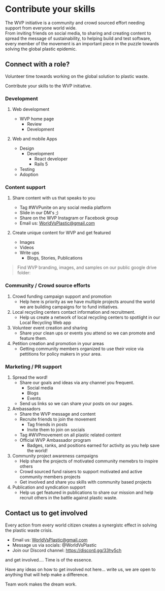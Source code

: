 # Contribute your skills

The WVP initiative is a community and crowd sourced effort needing support from everyone world wide.   
From inviting friends on social media, to sharing and creating content to spread the message of sustainability, to helping build and test software, every member of the movement is an important piece in the puzzle towards solving the global plastic epidemic. 

## Connect with a role?

Volunteer time towards working on the global solution to plastic waste.

Contribute your skills to the WVP initiative.

### Development 
1. Web development  
    * WVP home page
        * Review  
        * Development     
    
2. Web and mobile Apps
    * Design   
		* Development   
			* React developer   
			* Rails 5   
    * Testing
    * Adoption 
	
### Content support 
1. Share content with us that speaks to you 
    * Tag #WVPunite on any social media platform 
    * Slide in our DM's ;) 
    * Share on the WVP Instagram or Facebook group
    * Email us: WorldVsPlastic@gmail.com

2.  Create unique content for WVP and get featured
    * Images
    * Videos 
    * Write ups
        * Blogs, Stories, Publications

> Find WVP branding, images, and samples on our public google drive folder: 

### Community / Crowd source efforts 
1. Crowd funding campaign support and promotion
    * Help here is priority as we have multiple projects around the world we are building campaigns for to fund initiatives. 
2. Local recycling centers contact information and recruitment.
    * Help us create a network of local recycling centers to spotlight in our Local Recycling Web app
3. Volunteer event creation and sharing
    * Share your clean ups or events you attend so we can promote and feature them. 
4. Petition creation and promotion in your areas
    * Getting community members organized to use their voice via pettitions for policy makers in your area. 
	
### Marketing / PR support 
1. Spread the word! 
    * Share our goals and ideas via any channel you frequent. 
        * Social media 
        * Blogs 
        * Events 
    * Send us links so we can share your posts on our pages.
2. Ambassadors
    * Share the WVP message and content
    * Recruite friends to join the movement 
      * Tag friends in posts
      * Invite them to join on socials
    * Tag #WVPmovement on all plastic related content 
    * Official WVP Ambassador program 
      * Badges, ranks, and positions earned for activity as you help save the world! 
3. Community project awareness campaigns
    * Help share the projects of motivated community memebrs to inspire others
    * Crowd sourced fund raisers to support motivated and active community members projects 
    * Get involved and share you skills with community based projects 
4. Publication and syndication support
    * Help us get featured in publications to share our mission and help recruit others in the battle against plastic waste. 

## Contact us to get involved

Every action from every world citizen creates a synergistc effect in solving the plastic waste crisis. 
* Email us: WorldVsPlastic@gmail.com
* Message us via socials: @WorldVsPlastic
* Join our Discord channel: https://discord.gg/33hy5ch

and get involved.... Time is of the essence. 

Have any ideas on how to get involved not here... write us, we are open to anything that will help make a difference.

Team work makes the dream work. 



